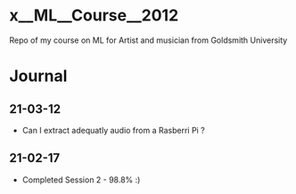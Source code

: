 # x__ML__Course__2012
Repo of my course on ML for Artist and musician from Goldsmith University

# Journal

## 21-03-12

* Can I extract adequatly audio from a Rasberri Pi ?



## 21-02-17

* Completed Session 2 - 98.8% :)


